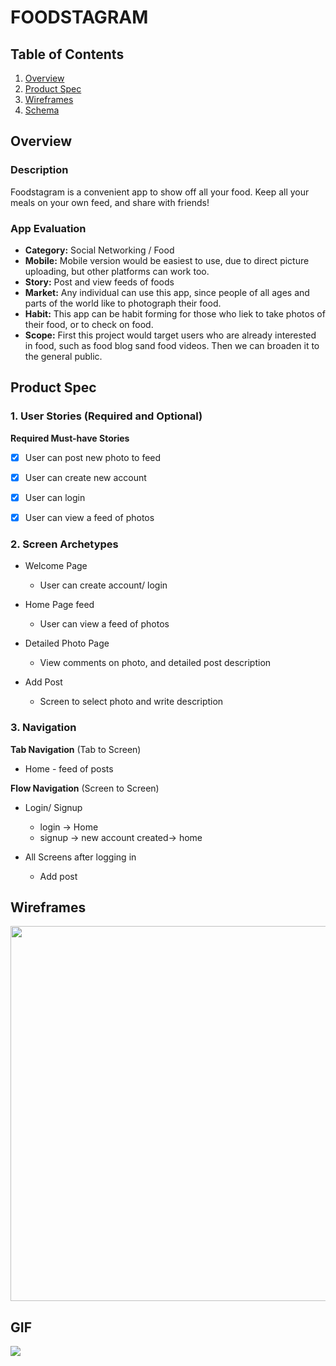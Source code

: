 
# FOODSTAGRAM

## Table of Contents
1. [Overview](#Overview)
1. [Product Spec](#Product-Spec)
1. [Wireframes](#Wireframes)
2. [Schema](#Schema)

## Overview
### Description
Foodstagram is a convenient app to show off all your food. Keep all your meals on your own feed, and share with friends!

### App Evaluation
- **Category:** Social Networking / Food
- **Mobile:** Mobile version would be easiest to use, due to direct picture uploading, but other platforms can work too.
- **Story:** Post and view feeds of foods
- **Market:** Any individual can use this app, since people of all ages and parts of the world like to photograph their food.
- **Habit:** This app can be habit forming for those who liek to take photos of their food, or to check on food.
- **Scope:** First this project would target users who are already interested in food, such as food blog sand food videos. Then we can broaden it to the general public. 

## Product Spec

### 1. User Stories (Required and Optional)

**Required Must-have Stories**

- [x] User can post new photo to feed
- [x] User can create new account
- [x] User can login
- [x] User can view a feed of photos


### 2. Screen Archetypes

* Welcome Page
   * User can create account/ login
* Home Page feed
   * User can view a feed of photos
* Detailed Photo Page
    * View comments on photo, and detailed post description

* Add Post
    * Screen to select photo and write description


### 3. Navigation

**Tab Navigation** (Tab to Screen)

* Home -  feed of posts


**Flow Navigation** (Screen to Screen)

* Login/ Signup
   * login -> Home
   * signup -> new account created-> home

* All Screens after logging in
    * Add post

## Wireframes
<img src="https://i.imgur.com/yGGDaZd.png" width=600>

## GIF
![](https://i.imgur.com/amUmwJi.gif)






